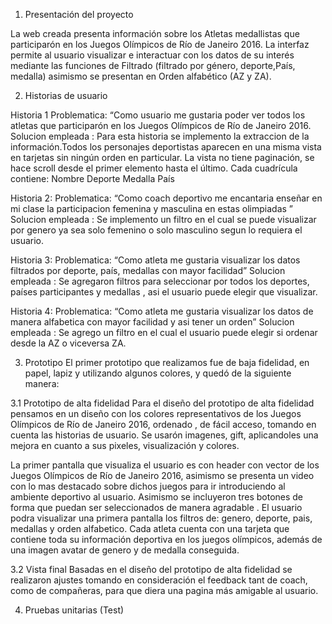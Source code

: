 1. Presentación del proyecto

La web creada presenta información sobre los Atletas medallistas que participarón en los Juegos Olímpicos de Río de Janeiro 2016. La interfaz permite al usuario visualizar e interactuar con los datos de su interés mediante las funciones de Filtrado (filtrado por género, deporte,País, medalla) asimismo se presentan en   Orden alfabético (AZ y ZA).

2. Historias de usuario

Historia 1 
Problematica: “Como usuario me gustaria poder ver todos los atletas que participarón en los Juegos Olímpicos de Río de Janeiro 2016. 
Solucion empleada : Para esta historia se implemento la extraccion de la información.Todos los personajes deportistas aparecen en una misma vista en tarjetas sin ningún orden en particular. La vista no tiene paginación, se hace scroll desde el primer elemento hasta el último.
Cada cuadrícula contiene:
Nombre
Deporte
Medalla
País

Historia 2: Problematica: “Como coach deportivo  me encantaria enseñar en mi clase la participacion femenina y masculina en estas olimpiadas ”
Solucion empleada : Se implemento un filtro en el cual se puede visualizar por genero ya sea solo femenino o solo masculino segun lo requiera el usuario. 

Historia 3: Problematica: “Como atleta me gustaria visualizar los datos filtrados por deporte, país, medallas con mayor facilidad” 
Solucion empleada : Se agregaron filtros para seleccionar por todos los deportes, países participantes y medallas , asi el usuario puede elegir que visualizar.

Historia 4: Problematica: “Como atleta me gustaria visualizar los datos de manera alfabetica con mayor facilidad y asi tener un orden” 
Solucion empleada : Se agrego un filtro en el cual el usuario puede elegir si ordenar desde la AZ o viceversa ZA.

3. Prototipo
El primer prototipo que realizamos fue de baja fidelidad, en papel, lapiz y utilizando algunos colores, y quedó de la siguiente manera:

3.1 Prototipo de alta fidelidad
Para el diseño del prototipo de alta fidelidad pensamos en un diseño con los colores representativos de los Juegos Olímpicos de Río de Janeiro 2016, ordenado , de fácil acceso, tomando en cuenta las historias de usuario. Se usarón imagenes, gift, aplicandoles una mejora en cuanto a sus pixeles, visualización y colores.

La primer pantalla que visualiza el usuario es con header con vector de los Juegos Olímpicos de Río de Janeiro 2016, asimismo se presenta un video con lo mas destacado sobre dichos juegos para ir introduciendo al ambiente deportivo al usuario. 
Asimismo se incluyeron tres botones de forma que puedan ser seleccionados de manera agradable .
El usuario podra visualizar una primera pantalla los  filtros de: genero, deporte, pais, medallas y orden alfabetico. Cada atleta cuenta con una tarjeta que contiene toda su información deportiva en los juegos olímpicos, además de una imagen avatar de genero y de medalla conseguida.

3.2 Vista final
Basadas en el diseño del prototipo de alta fidelidad se realizaron ajustes tomando en consideración el feedback tant de coach, como de compañeras, para que diera una pagina más amigable al usuario.

4. Pruebas unitarias (Test)




